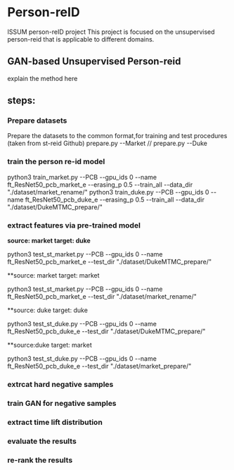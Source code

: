 # Person-reID
ISSUM person-reID project
This project is focused on the unsupervised person-reid that is applicable to different domains.
## GAN-based Unsupervised Person-reid
explain the method here


## steps:

### Prepare datasets
Prepare the datasets to the common format,for training and test procedures (taken from st-reid Github)
prepare.py --Market   //  prepare.py --Duke

### train the person re-id model
python3 train_market.py --PCB --gpu_ids 0 --name ft_ResNet50_pcb_market_e --erasing_p 0.5 --train_all --data_dir "./dataset/market_rename/"
python3 train_duke.py --PCB --gpu_ids 0 --name ft_ResNet50_pcb_duke_e --erasing_p 0.5 --train_all --data_dir "./dataset/DukeMTMC_prepare/"

### extract features via pre-trained model
**source: market        target: duke**

python3 test_st_market.py --PCB --gpu_ids 0 --name ft_ResNet50_pcb_market_e --test_dir "./dataset/DukeMTMC_prepare/"

**source: market        target: market

python3 test_st_market.py --PCB --gpu_ids 0 --name ft_ResNet50_pcb_market_e --test_dir "./dataset/market_rename/"

**source: duke          target: duke

python3 test_st_duke.py --PCB --gpu_ids 0 --name ft_ResNet50_pcb_duke_e --test_dir "./dataset/DukeMTMC_prepare/"

**source:duke           target: market

python3 test_st_duke.py --PCB --gpu_ids 0 --name ft_ResNet50_pcb_duke_e --test_dir "./dataset/market_prepare/"




### extrcat hard negative samples
### train GAN for negative samples
### extract time lift distribution
### evaluate the results
### re-rank the results
